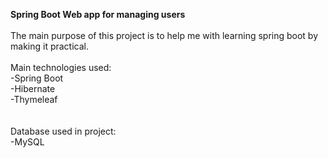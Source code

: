<b>Spring Boot Web app for managing users</b>
<br><br>
The main purpose of this project is to help me with learning spring boot by making it practical.<br><br>
Main technologies used: <br>
-Spring Boot<br>
-Hibernate<br>
-Thymeleaf<br>
<br><br>
Database used in project:<br>
-MySQL



